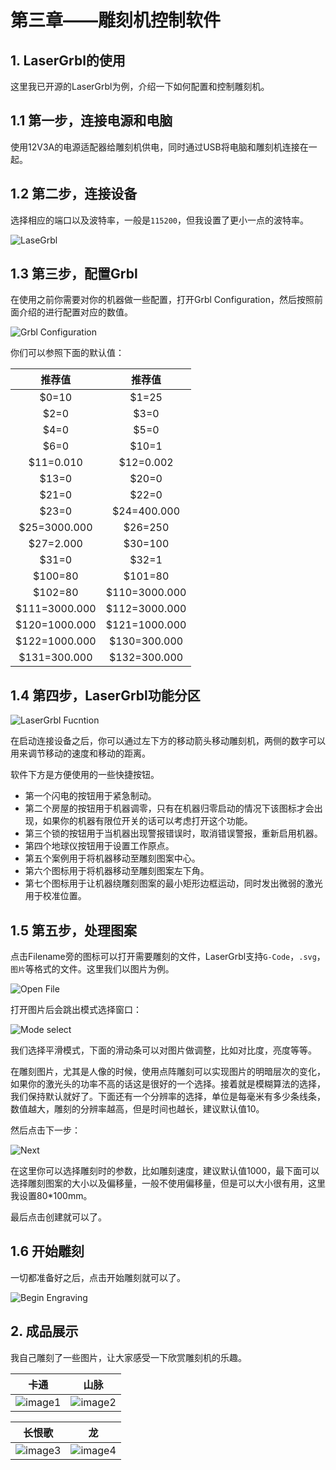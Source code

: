 # 第三章——雕刻机控制软件

## 1. LaserGrbl的使用

这里我已开源的LaserGrbl为例，介绍一下如何配置和控制雕刻机。

## 1.1 第一步，连接电源和电脑

使用12V3A的电源适配器给雕刻机供电，同时通过USB将电脑和雕刻机连接在一起。

## 1.2 第二步，连接设备

选择相应的端口以及波特率，一般是`115200`，但我设置了更小一点的波特率。

![LaseGrbl](../../../images/项目制作/激光雕刻机/4.3.3-1.png)

## 1.3 第三步，配置Grbl

在使用之前你需要对你的机器做一些配置，打开Grbl Configuration，然后按照前面介绍的进行配置对应的数值。

![Grbl Configuration](../../../images/项目制作/激光雕刻机/4.3.3-2.png)

你们可以参照下面的默认值：

|    推荐值     |    推荐值     |
| :-----------: | :-----------: |
|     $0=10     |     $1=25     |
|     $2=0      |     $3=0      |
|     $4=0      |     $5=0      |
|     $6=0      |     $10=1     |
|   $11=0.010   |   $12=0.002   |
|     $13=0     |     $20=0     |
|     $21=0     |     $22=0     |
|     $23=0     |  $24=400.000  |
| $25=3000.000  |    $26=250    |
|   $27=2.000   |    $30=100    |
|     $31=0     |     $32=1     |
|    $100=80    |    $101=80    |
|    $102=80    | $110=3000.000 |
| $111=3000.000 | $112=3000.000 |
| $120=1000.000 | $121=1000.000 |
| $122=1000.000 | $130=300.000  |
| $131=300.000  | $132=300.000  |

## 1.4 第四步，LaserGrbl功能分区

![LaserGrbl Fucntion](../../../images/项目制作/激光雕刻机/4.3.3-3.png)

在启动连接设备之后，你可以通过左下方的移动箭头移动雕刻机，两侧的数字可以用来调节移动的速度和移动的距离。

软件下方是方便使用的一些快捷按钮。

- 第一个闪电的按钮用于紧急制动。
- 第二个房屋的按钮用于机器调零，只有在机器归零启动的情况下该图标才会出现，如果你的机器有限位开关的话可以考虑打开这个功能。
- 第三个锁的按钮用于当机器出现警报错误时，取消错误警报，重新启用机器。
- 第四个地球仪按钮用于设置工作原点。
- 第五个案例用于将机器移动至雕刻图案中心。
- 第六个图标用于将机器移动至雕刻图案左下角。
- 第七个图标用于让机器绕雕刻图案的最小矩形边框运动，同时发出微弱的激光用于校准位置。

## 1.5 第五步，处理图案

点击Filename旁的图标可以打开需要雕刻的文件，LaserGrbl支持`G-Code`，`.svg`，`图片`等格式的文件。这里我们以图片为例。

![Open File](../../../images/项目制作/激光雕刻机/4.3.3-4.png)

打开图片后会跳出模式选择窗口：

![Mode select](../../../images/项目制作/激光雕刻机/4.3.3-5.png)

我们选择平滑模式，下面的滑动条可以对图片做调整，比如对比度，亮度等等。

在雕刻图片，尤其是人像的时候，使用点阵雕刻可以实现图片的明暗层次的变化，如果你的激光头的功率不高的话这是很好的一个选择。接着就是模糊算法的选择，我们保持默认就好了。下面还有一个分辨率的选择，单位是每毫米有多少条线条，数值越大，雕刻的分辨率越高，但是时间也越长，建议默认值10。

然后点击下一步：

![Next](../../../images/项目制作/激光雕刻机/4.3.3-6.png)

在这里你可以选择雕刻时的参数，比如雕刻速度，建议默认值1000，最下面可以选择雕刻图案的大小以及偏移量，一般不使用偏移量，但是可以大小很有用，这里我设置80*100mm。

最后点击创建就可以了。

## 1.6 开始雕刻

一切都准备好之后，点击开始雕刻就可以了。

![Begin Engraving](../../../images/项目制作/激光雕刻机/4.3.3-7.png)

## 2. 成品展示

我自己雕刻了一些图片，让大家感受一下欣赏雕刻机的乐趣。

|                            卡通                            |                            山脉                            |
| :--------------------------------------------------------: | :--------------------------------------------------------: |
| ![image1](../../../images/项目制作/激光雕刻机/4.3.3-8.png) | ![image2](../../../images/项目制作/激光雕刻机/4.3.3-9.png) |

|                           长恨歌                            |                             龙                              |
| :---------------------------------------------------------: | :---------------------------------------------------------: |
| ![image3](../../../images/项目制作/激光雕刻机/4.3.3-10.png) | ![image4](../../../images/项目制作/激光雕刻机/4.3.3-11.png) |